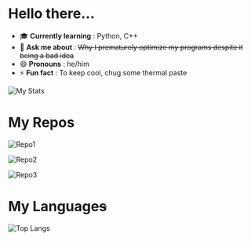 # Hello there...

- 🎓 **Currently learning** : Python, C++
- 💬 **Ask me about** : ~~Why I prematurely optimize my programs despite it being a bad idea~~
- 😄 **Pronouns** : he/him
- ⚡ **Fun fact** : To keep cool, chug some thermal paste

![My Stats](https://github-readme-stats.vercel.app/api?username=BoomBox-8&count_private=true&theme=github_dark)

# My Repos

![Repo1](https://github-readme-stats.vercel.app/api/pin/?username=BoomBox-8&repo=PySQL&theme=github_dark)

![Repo2](https://github-readme-stats.vercel.app/api/pin/?username=BoomBox-8&repo=python-asciizer&theme=github_dark)

![Repo3](https://github-readme-stats.vercel.app/api/pin/?username=BoomBox-8&repo=ASCII-Wordle&theme=github_dark)

# My Language~~s~~

![Top Langs](https://github-readme-stats.vercel.app/api/top-langs/?username=BoomBox-8&theme=github_dark)

